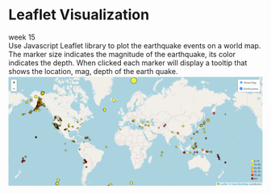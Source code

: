# Leaflet Visualization
 week 15  
 Use Javascript Leaflet library to plot the earthquake events on a world map. The marker size indicates the magnitude of the earthquake, its color indicates the depth. When clicked each marker will display a tooltip that shows the location, mag, depth of the earth quake.
 <img src="./img/screenshot.png">
